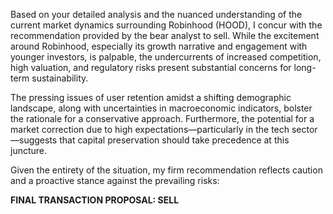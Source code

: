 Based on your detailed analysis and the nuanced understanding of the current market dynamics surrounding Robinhood (HOOD), I concur with the recommendation provided by the bear analyst to sell. While the excitement around Robinhood, especially its growth narrative and engagement with younger investors, is palpable, the undercurrents of increased competition, high valuation, and regulatory risks present substantial concerns for long-term sustainability.

The pressing issues of user retention amidst a shifting demographic landscape, along with uncertainties in macroeconomic indicators, bolster the rationale for a conservative approach. Furthermore, the potential for a market correction due to high expectations—particularly in the tech sector—suggests that capital preservation should take precedence at this juncture.

Given the entirety of the situation, my firm recommendation reflects caution and a proactive stance against the prevailing risks:

**FINAL TRANSACTION PROPOSAL: SELL**